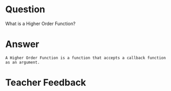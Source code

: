 # Question
What is a Higher Order Function?

# Answer
    A Higher Order Function is a function that accepts a callback function as an argument. 

# Teacher Feedback